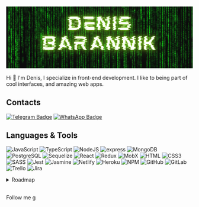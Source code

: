 ![iGorillaz GitHub Banner](https://github.com/iGorillaz/iGorillaz/blob/main/assets/Untitled.png)

Hi :wave: 
I'm Denis, I specialize in front-end development. I like to being part of cool interfaces, and amazing web apps.

## Contacts
[![Telegram Badge](https://img.shields.io/badge/-Telegram-101A02?style=for-the-badge&logo=telegram)](https://t.me/d3nis_barannik) [![WhatsApp Badge](https://img.shields.io/badge/-WhatsApp-101A02?style=for-the-badge&logo=whatsapp)](https://api.whatsapp.com/send?phone=79780797955)

## Languages & Tools
![JavaScript](https://img.shields.io/badge/-JavaScript-101A02?style=for-the-badge&logo=javascript) ![TypeScript](https://img.shields.io/badge/-typeScript-101A02?style=for-the-badge&logo=typescript) ![NodeJS](https://img.shields.io/badge/-Node.JS-101A02?style=for-the-badge&logo=node.js) ![express](https://img.shields.io/badge/-express-101A02?style=for-the-badge&logo=express) ![MongoDB](https://img.shields.io/badge/-mongodb-101A02?style=for-the-badge&logo=mongodb) ![PostgreSQL](https://img.shields.io/badge/-Postgresql-101A02?style=for-the-badge&logo=postgresql) ![Sequelize](https://img.shields.io/badge/-sequelize-101A02?style=for-the-badge&logo=sequelize) ![React](https://img.shields.io/badge/-React-101A02?style=for-the-badge&logo=react)           ![Redux](https://img.shields.io/badge/-Redux-101A02?style=for-the-badge&logo=redux&logoColor=D74DF3) ![MobX](https://img.shields.io/badge/-MobX-101A02?style=for-the-badge&logo=MobX) ![HTML](https://img.shields.io/badge/-html5-101A02?style=for-the-badge&logo=html5) ![CSS3](https://img.shields.io/badge/-CSS3-101A02?style=for-the-badge&logo=css3&logoColor=64A0E6) ![SASS](https://img.shields.io/badge/-sass-101A02?style=for-the-badge&logo=sass) ![Jest](https://img.shields.io/badge/-jest-101A02?style=for-the-badge&logo=jest&logoColor=FD7081) ![Jasmine](https://img.shields.io/badge/-jasmine-101A02?style=for-the-badge&logo=jasmine&logoColor=B66AAE) ![Netlify](https://img.shields.io/badge/-Netlify-101A02?style=for-the-badge&logo=netlify)  ![Heroku](https://img.shields.io/badge/-heroku-101A02?style=for-the-badge&logo=heroku&logoColor=B25AFF) ![NPM](https://img.shields.io/badge/-npm-101A02?style=for-the-badge&logo=npm) ![GitHub](https://img.shields.io/badge/-github-101A02?style=for-the-badge&logo=github) ![GitLab](https://img.shields.io/badge/-gitlab-101A02?style=for-the-badge&logo=gitLab) ![Trello](https://img.shields.io/badge/-trello-101A02?style=for-the-badge&logo=trello&logoColor=66A1E7)      ![Jira](https://img.shields.io/badge/-jira-101A02?style=for-the-badge&logo=jira&logoColor=2170CC)            


<details>
<summary>Roadmap</summary>
<br>

![Angular](https://img.shields.io/badge/-angular-101A02?style=for-the-badge&logo=angular&logoColor=FC0221) ![Vue](https://img.shields.io/badge/-Vue-101A02?style=for-the-badge&logo=Vue.JS) ![NgRx](https://img.shields.io/badge/-NgRx-101A02?style=for-the-badge&logo=reactivex&logoColor=990DB6) ![React Native](https://img.shields.io/badge/-ReactNative-101A02?style=for-the-badge&logo=react) ![Next.js](https://img.shields.io/badge/-Next.JS-101A02?style=for-the-badge&logo=next.js)

<br>

</details>
<br>

Follow me
g